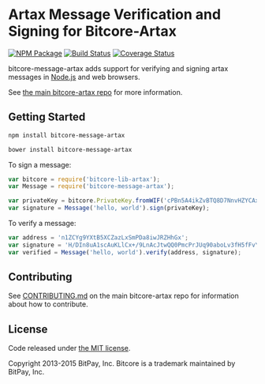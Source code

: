 # Artax Message Verification and Signing for Bitcore-Artax


[![NPM Package](https://img.shields.io/npm/v/bitcore-message-artax.svg?style=flat-square)](https://www.npmjs.org/package/bitcore-message-artax)
[![Build Status](https://img.shields.io/travis/artaxYoyae/bitcore-message-artax.svg?branch=master&style=flat-square)](https://travis-ci.org/artaxYoyae/bitcore-message-artax)
[![Coverage Status](https://img.shields.io/coveralls/bitpay/bitcore-message-artax.svg?style=flat-square)](https://coveralls.io/r/artaxYoyae/bitcore-message-artax?branch=master)

bitcore-message-artax adds support for verifying and signing artax messages in [Node.js](http://nodejs.org/) and web browsers.

See [the main bitcore-artax repo](https://github.com/artaxYoyae/bitcore-artax) for more information.

## Getting Started

```sh
npm install bitcore-message-artax
```

```sh
bower install bitcore-message-artax
```

To sign a message:

```javascript
var bitcore = require('bitcore-lib-artax');
var Message = require('bitcore-message-artax');

var privateKey = bitcore.PrivateKey.fromWIF('cPBn5A4ikZvBTQ8D7NnvHZYCAxzDZ5Z2TSGW2LkyPiLxqYaJPBW4');
var signature = Message('hello, world').sign(privateKey);
```

To verify a message:

```javascript
var address = 'n1ZCYg9YXtB5XCZazLxSmPDa8iwJRZHhGx';
var signature = 'H/DIn8uA1scAuKLlCx+/9LnAcJtwQQ0PmcPrJUq90aboLv3fH5fFvY+vmbfOSFEtGarznYli6ShPr9RXwY9UrIY=';
var verified = Message('hello, world').verify(address, signature);
```

## Contributing

See [CONTRIBUTING.md](https://github.com/artaxYoyae/bitcore-artax/blob/master/CONTRIBUTING.md) on the main bitcore-artax repo for information about how to contribute.

## License

Code released under [the MIT license](https://github.com/bitpay/bitcore/blob/master/LICENSE).

Copyright 2013-2015 BitPay, Inc. Bitcore is a trademark maintained by BitPay, Inc.

